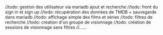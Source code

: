 //todo: gestion des utilisateur via mariadb ajout et recherche 
//todo: front du sign in et sign up 
//todo: récupération des données de TMDB + sauvegarde dans mariadb 
//todo: affichage simple des films et séries 
//todo: filtres de recherche 
//todo: creation d'un groupe de visionnage 
//todo: création de sessions de visionnage sans filtres 
//......